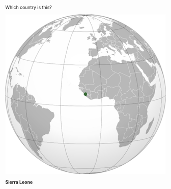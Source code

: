 Which country is this?

![Map of a country](images/Sierra_Leone_(orthographic_projection).svg)
<!--question-->
**Sierra Leone**
